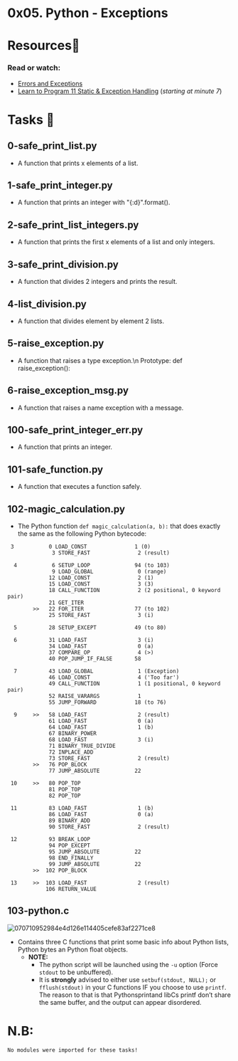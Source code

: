 # 0x05. Python - Exceptions
# Resources🧵
### Read or watch:
* [Errors and Exceptions](https://docs.python.org/3/tutorial/errors.html)
* [Learn to Program 11 Static & Exception Handling](https://www.youtube.com/watch?v=7vbgD-3s-w4) (_starting at minute 7_)
# Tasks 📃
## 0-safe_print_list.py
* A function that prints x elements of a list.

## 1-safe_print_integer.py
* A function that prints an integer with "{:d}".format().

## 2-safe_print_list_integers.py
* A function that prints the first x elements of a list and only integers.

## 3-safe_print_division.py
* A function that divides 2 integers and prints the result.

## 4-list_division.py
* A function that divides element by element 2 lists.

## 5-raise_exception.py
* A function that raises a type exception.\n Prototype: def raise_exception():

## 6-raise_exception_msg.py
* A function that raises a name exception with a message.

## 100-safe_print_integer_err.py
* A function that prints an integer.

## 101-safe_function.py
* A function that executes a function safely.

## 102-magic_calculation.py
* The Python function `def magic_calculation(a, b):` that does exactly the same as the following Python bytecode:
```
 3           0 LOAD_CONST               1 (0)
              3 STORE_FAST               2 (result)

  4           6 SETUP_LOOP              94 (to 103)
              9 LOAD_GLOBAL              0 (range)
             12 LOAD_CONST               2 (1)
             15 LOAD_CONST               3 (3)
             18 CALL_FUNCTION            2 (2 positional, 0 keyword pair)
             21 GET_ITER
        >>   22 FOR_ITER                77 (to 102)
             25 STORE_FAST               3 (i)

  5          28 SETUP_EXCEPT            49 (to 80)

  6          31 LOAD_FAST                3 (i)
             34 LOAD_FAST                0 (a)
             37 COMPARE_OP               4 (>)
             40 POP_JUMP_IF_FALSE       58

  7          43 LOAD_GLOBAL              1 (Exception)
             46 LOAD_CONST               4 ('Too far')
             49 CALL_FUNCTION            1 (1 positional, 0 keyword pair)
             52 RAISE_VARARGS            1
             55 JUMP_FORWARD            18 (to 76)

  9     >>   58 LOAD_FAST                2 (result)
             61 LOAD_FAST                0 (a)
             64 LOAD_FAST                1 (b)
             67 BINARY_POWER
             68 LOAD_FAST                3 (i)
             71 BINARY_TRUE_DIVIDE
             72 INPLACE_ADD
             73 STORE_FAST               2 (result)
        >>   76 POP_BLOCK
             77 JUMP_ABSOLUTE           22

 10     >>   80 POP_TOP
             81 POP_TOP
             82 POP_TOP

 11          83 LOAD_FAST                1 (b)
             86 LOAD_FAST                0 (a)
             89 BINARY_ADD
             90 STORE_FAST               2 (result)

 12          93 BREAK_LOOP
             94 POP_EXCEPT
             95 JUMP_ABSOLUTE           22
             98 END_FINALLY
             99 JUMP_ABSOLUTE           22
        >>  102 POP_BLOCK

 13     >>  103 LOAD_FAST                2 (result)
            106 RETURN_VALUE
```
## 103-python.c
![070710952984e4d126e114405cefe83af2271ce8](https://github.com/elyse502/alx-higher_level_programming/assets/125453474/8400aac5-d598-4b4d-b3f1-334792917283)
* Contains three C functions that print some basic info about Python lists, Python bytes an Python float objects.
  * __NOTE:__
    * The python script will be launched using the `-u` option (Force `stdout` to be unbuffered).
    * It is __strongly__ advised to either use `setbuf(stdout, NULL);` or `fflush(stdout)` in your C functions IF you choose to use `printf`. The reason to that is that Pythonsprintand libCs printf don’t share the same buffer, and the output can appear disordered.
    
# N.B:
`No modules were imported for these tasks!`
